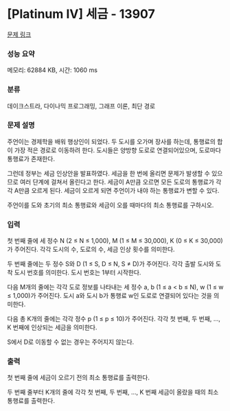 # [Platinum IV] 세금 - 13907 

[문제 링크](https://www.acmicpc.net/problem/13907) 

### 성능 요약

메모리: 62884 KB, 시간: 1060 ms

### 분류

데이크스트라, 다이나믹 프로그래밍, 그래프 이론, 최단 경로

### 문제 설명

<p>주언이는 경제학을 배워 행상인이 되었다. 두 도시를 오가며 장사를 하는데, 통행료의 합이 가장 적은 경로로 이동하려 한다. 도시들은 양방향 도로로 연결되어있으며, 도로마다 통행료가 존재한다.</p>

<p>그런데 정부는 세금 인상안을 발표하였다. 세금을 한 번에 올리면 문제가 발생할 수 있으므로 여러 단계에 걸쳐서 올린다고 한다. 세금이 A만큼 오르면 모든 도로의 통행료가 각각 A만큼 오르게 된다. 세금이 오르게 되면 주언이가 내야 하는 통행료가 변할 수 있다.</p>

<p>주언이를 도와 초기의 최소 통행료와 세금이 오를 때마다의 최소 통행료를 구하시오.</p>

### 입력 

 <p>첫 번째 줄에 세 정수 N (2 ≤ N ≤ 1,000), M (1 ≤ M ≤ 30,000), K (0 ≤ K ≤ 30,000)가 주어진다. 각각 도시의 수, 도로의 수, 세금 인상 횟수를 의미한다.</p>

<p>두 번째 줄에는 두 정수 S와 D (1 ≤ S, D ≤ N, S ≠ D)가 주어진다. 각각 출발 도시와 도착 도시 번호를 의미한다. 도시 번호는 1부터 시작한다.</p>

<p>다음 M개의 줄에는 각각 도로 정보를 나타내는 세 정수 a, b (1 ≤ a < b ≤ N), w (1 ≤ w ≤ 1,000)가 주어진다. 도시 a와 도시 b가 통행료 w인 도로로 연결되어 있다는 것을 의미한다.</p>

<p>다음 총 K개의 줄에는 각각 정수 p (1 ≤ p ≤ 10)가 주어진다. 각각 첫 번째, 두 번째, …, K 번째에 인상되는 세금을 의미한다.</p>

<p>S에서 D로 이동할 수 없는 경우는 주어지지 않는다.</p>

### 출력 

 <p>첫 번째 줄에 세금이 오르기 전의 최소 통행료를 출력한다.</p>

<p>두 번째 줄부터 K개의 줄에 각각 첫 번째, 두 번째, …, K 번째 세금이 올랐을 때의 최소 통행료를 출력한다.</p>


